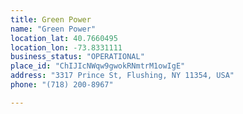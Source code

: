 ```yaml
---
title: Green Power
name: "Green Power"
location_lat: 40.7660495
location_lon: -73.8331111
business_status: "OPERATIONAL"
place_id: "ChIJIcNWqw9gwokRNmtrM1owIgE"
address: "3317 Prince St, Flushing, NY 11354, USA"
phone: "(718) 200-8967"

---
```

